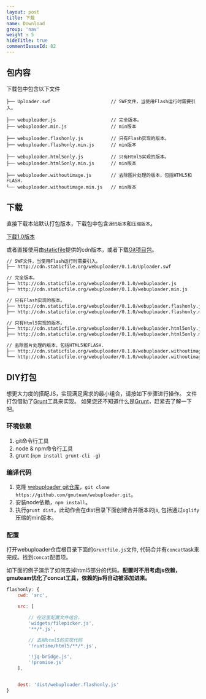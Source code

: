 ```yaml
---
layout: post
title: 下载
name: Download
group: 'nav'
weight : 5
hideTitle: true
commentIssueId: 82
---
```

## 包内容

下载包中包含以下文件

```
├── Uploader.swf                      // SWF文件，当使用Flash运行时需要引入。

├── webuploader.js                    // 完全版本。
├── webuploader.min.js                // min版本

├── webuploader.flashonly.js          // 只有Flash实现的版本。
├── webuploader.flashonly.min.js      // min版本

├── webuploader.html5only.js          // 只有Html5实现的版本。
├── webuploader.html5only.min.js      // min版本

├── webuploader.withoutimage.js       // 去除图片处理的版本，包括HTML5和FLASH.
└── webuploader.withoutimage.min.js   // min版本
```

## 下载

直接下载本站默认打包版本，下载包中包含`源码版本`和`压缩版本`。

<a class="btn btn-success" href="https://github.com/gmuteam/webuploader/releases/download/v0.1.0/webuploader-0.1.0-dist.zip">下载1.0版本</a>

或者直接使用由[staticfile](http://www.staticfile.org/)提供的cdn版本，或者下载[Git项目包](https://github.com/gmuteam/webuploader/zipball/master)。

```html
// SWF文件，当使用Flash运行时需要引入。
├── http://cdn.staticfile.org/webuploader/0.1.0/Uploader.swf

// 完全版本。
├── http://cdn.staticfile.org/webuploader/0.1.0/webuploader.js
├── http://cdn.staticfile.org/webuploader/0.1.0/webuploader.min.js

// 只有Flash实现的版本。
├── http://cdn.staticfile.org/webuploader/0.1.0/webuploader.flashonly.js
├── http://cdn.staticfile.org/webuploader/0.1.0/webuploader.flashonly.min.js

// 只有Html5实现的版本。
├── http://cdn.staticfile.org/webuploader/0.1.0/webuploader.html5only.js
├── http://cdn.staticfile.org/webuploader/0.1.0/webuploader.html5only.min.js

// 去除图片处理的版本，包括HTML5和FLASH.
├── http://cdn.staticfile.org/webuploader/0.1.0/webuploader.withoutimage.js
└── http://cdn.staticfile.org/webuploader/0.1.0/webuploader.withoutimage.min.js
```

## DIY打包

想更大力度的搭配JS，实现满足需求的最小组合，请按如下步骤进行操作。 文件打包借助了[Grunt](http://gruntjs.com/getting-started)工具来实现。
如果您还不知道什么是[Grunt](http://gruntjs.com/getting-started)，赶紧去了解一下吧。

### 环境依赖

1. git命令行工具
2. node & npm命令行工具
3. grunt (`npm install grunt-cli -g`)

### 编译代码
1. 克隆 [webuploader git仓库](https://github.com/gmuteam/webuploader)，`git clone https://github.com/gmuteam/webuploader.git`。
2. 安装node依赖，`npm install`。
3. 执行`grunt dist`，此动作会在dist目录下面创建合并版本的js, 包括通过`uglify`压缩的min版本。

### 配置
打开webuploader仓库根目录下面的`Gruntfile.js`文件, 代码合并有`concat`task来完成。找到`concat`配置项。

如下面的例子演示了如何去掉html5部分的代码。**配置时不用考虑js依赖，gmuteam优化了concat工具，依赖的js将自动被添加进来。**

```javascript
flashonly: {
    cwd: 'src',

    src: [

        // 在这里配置文件组合，
        'widgets/filepicker.js',
        '**/*.js',

        // 去掉html5的实现代码
        '!runtime/html5/**/*.js',

        '!jq-bridge.js',
        '!promise.js'
    ],


    dest: 'dist/webuploader.flashonly.js'
}
```
